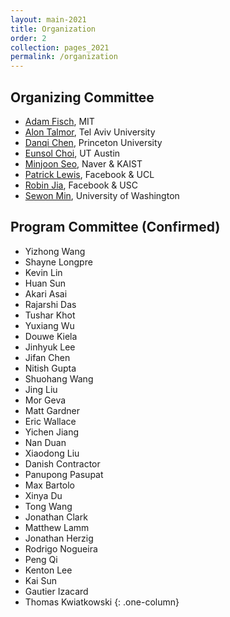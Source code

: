 ```yaml
---
layout: main-2021
title: Organization
order: 2
collection: pages_2021
permalink: /organization
---
```


## Organizing Committee
- [Adam Fisch](https://people.csail.mit.edu/fisch/), MIT
- [Alon Talmor](https://www.alontalmor.com/), Tel Aviv University
- [Danqi Chen](https://www.cs.princeton.edu/~danqic/), Princeton University
- [Eunsol Choi](https://www.cs.utexas.edu/~eunsol/), UT Austin
- [Minjoon Seo](https://seominjoon.github.io/), Naver & KAIST
- [Patrick Lewis](https://www.patricklewis.io/), Facebook & UCL
- [Robin Jia](https://robinjia.github.io/), Facebook & USC
- [Sewon Min](https://shmsw25.github.io/), University of Washington


## Program Committee (Confirmed)
- Yizhong Wang
- Shayne Longpre
- Kevin Lin
- Huan Sun
- Akari Asai
- Rajarshi Das
- Tushar Khot
- Yuxiang Wu
- Douwe Kiela
- Jinhyuk Lee
- Jifan Chen
- Nitish Gupta
- Shuohang Wang
- Jing Liu
- Mor Geva
- Matt Gardner
- Eric Wallace
- Yichen Jiang
- Nan Duan
- Xiaodong Liu
- Danish Contractor
- Panupong Pasupat
- Max Bartolo
- Xinya Du
- Tong Wang
- Jonathan Clark
- Matthew Lamm
- Jonathan Herzig
- Rodrigo Nogueira
- Peng Qi
- Kenton Lee
- Kai Sun
- Gautier Izacard
- Thomas Kwiatkowski
{: .one-column}
